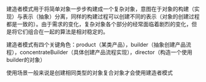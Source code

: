 建造者模式用于将简单对象一步步构建成一个复杂对象，意图在于对象的构建（实现）与表示（抽象）分离，同样的构建过程可以创建不同的表示（对象的创建过程都是一致的）。由于需求的变化，复杂对象各个部分的经常面临着剧烈的变化，但是将它们组合在一起的算法是相对稳定的。

建造者模式有四个关键角色：product（某类产品），builder（抽象创建产品流程），concentrateBuilder（具体创建产品流程实现），director（构造一个使用builder的对象）

使用场景一般来说是创建相同类型的对象复合对象才会使用建造者模式